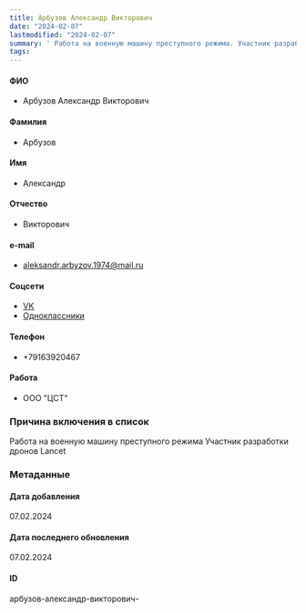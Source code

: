 ```yaml
---
title: Арбузов Александр Викторович
date: "2024-02-07"
lastmodified: "2024-02-07"
summary: ' Работа на военную машину преступного режима. Участник разработки дронов Lancet'
tags: 
---
```

<!--# pp2-->
<!--## Фигурант-->
<!--### Личные данные-->
#### ФИО
- Арбузов Александр Викторович
#### Фамилия
- Арбузов
#### Имя
- Александр
#### Отчество
- Викторович
#### e-mail
- aleksandr.arbyzov.1974@mail.ru
#### Соцсети
- [VK](https://vk.com/id589223111)
- [Одноклассники](https://ok.ru/profile/304271785086)
#### Телефон
- +79163920467
#### Работа
- ООО "ЦСТ"
### Причина включения в список
Работа на военную машину преступного режима
Участник разработки дронов Lancet
### Метаданные
#### Дата добавления
07.02.2024
#### Дата последнего обновления
07.02.2024
#### ID
арбузов-александр-викторович-
<!--## END;-->

